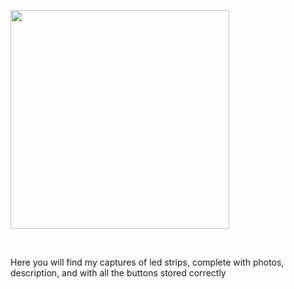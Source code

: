 <h1></h1>

</BR>

<p>
  <img src="" width="350">
</p>

</BR>

Here you will find my captures of led strips, complete with photos, description, and with all the buttons stored correctly

</BR>